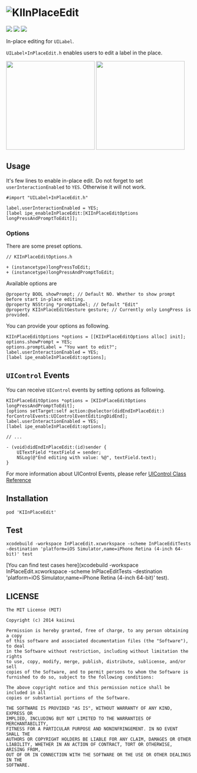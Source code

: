 ![KIInPlaceEdit](https://dl.dropboxusercontent.com/u/7817937/_github/KIInPlaceEditLogo.png)
=============

![](http://img.shields.io/cocoapods/v/KIInPlaceEdit.svg?style=flat) ![](http://img.shields.io/travis/kaiinui/KIInPlaceEdit.svg?style=flat) ![](http://img.shields.io/badge/test-Unit+E2E-green.svg?style=flat)

In-place editing for `UILabel`.

`UILabel+InPlaceEdit.h` enables users to edit a label in the place.

<img src="https://dl.dropboxusercontent.com/u/7817937/_github/KIInPlaceEditSS1.png" width="240px" /> <img src="https://dl.dropboxusercontent.com/u/7817937/_github/KIInPlaceEdit.png" width="240px" />

Usage
---

It's few lines to enable in-place edit. Do not forget to set `userInteractionEnabled` to `YES`. Otherwise it will not work.

```objc
#import "UILabel+InPlaceEdit.h"

label.userInteractionEnabled = YES;
[label ipe_enableInPlaceEdit:[KIInPlaceEditOptions longPressAndPromptToEdit]];
```

### Options

There are some preset options.

```objc
// KIInPlaceEditOptions.h

+ (instancetype)longPressToEdit;
+ (instancetype)longPressAndPromptToEdit;
```

Available options are

```objc
@property BOOL showPrompt; // Default NO. Whether to show prompt before start in-place editing.
@property NSString *promptLabel; // Default "Edit"
@property KIInPlaceEditGesture gesture; // Currently only LongPress is provided.
```

You can provide your options as following.

```objc
KIInPlaceEditOptions *options = [[KIInPlaceEditOptions alloc] init];
options.showPrompt = YES;
options.promptLabel = "You want to edit?";
label.userInteractionEnabled = YES;
[label ipe_enableInPlaceEdit:options];
```

`UIControl` Events
---

You can receive `UIControl` events by setting options as following.

```objc
KIInPlaceEditOptions *options = [KIInPlaceEditOptions longPressAndPromptToEdit];
[options setTarget:self action:@selector(didEndInPlaceEdit:) forControlEvents:UIControlEventEditingDidEnd];
label.userInteractionEnabled = YES;
[label ipe_enableInPlaceEdit:options];

// ...

- (void)didEndInPlaceEdit:(id)sender {
    UITextField *textField = sender;
    NSLog(@"End editing with value: %@", textField.text);
}
```

For more information about UIControl Events, please refer [UIControl Class Reference](https://developer.apple.com/library/ios/documentation/uikit/reference/uicontrol_class/reference/reference.html)

Installation
---

`pod 'KIInPlaceEdit'`

Test
---

```
xcodebuild -workspace InPlaceEdit.xcworkspace -scheme InPlaceEditTests -destination 'platform=iOS Simulator,name=iPhone Retina (4-inch 64-bit)' test
```

[You can find test cases here](xcodebuild -workspace InPlaceEdit.xcworkspace -scheme InPlaceEditTests -destination 'platform=iOS Simulator,name=iPhone Retina (4-inch 64-bit)' test).

LICENSE
---

```
The MIT License (MIT)

Copyright (c) 2014 kaiinui

Permission is hereby granted, free of charge, to any person obtaining a copy
of this software and associated documentation files (the "Software"), to deal
in the Software without restriction, including without limitation the rights
to use, copy, modify, merge, publish, distribute, sublicense, and/or sell
copies of the Software, and to permit persons to whom the Software is
furnished to do so, subject to the following conditions:

The above copyright notice and this permission notice shall be included in all
copies or substantial portions of the Software.

THE SOFTWARE IS PROVIDED "AS IS", WITHOUT WARRANTY OF ANY KIND, EXPRESS OR
IMPLIED, INCLUDING BUT NOT LIMITED TO THE WARRANTIES OF MERCHANTABILITY,
FITNESS FOR A PARTICULAR PURPOSE AND NONINFRINGEMENT. IN NO EVENT SHALL THE
AUTHORS OR COPYRIGHT HOLDERS BE LIABLE FOR ANY CLAIM, DAMAGES OR OTHER
LIABILITY, WHETHER IN AN ACTION OF CONTRACT, TORT OR OTHERWISE, ARISING FROM,
OUT OF OR IN CONNECTION WITH THE SOFTWARE OR THE USE OR OTHER DEALINGS IN THE
SOFTWARE.
```
